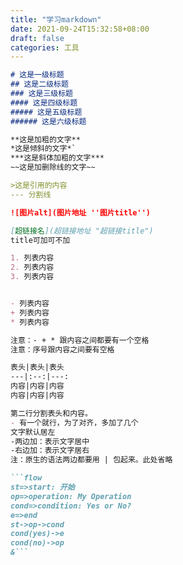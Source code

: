 ```yaml
---
title: "学习markdown"
date: 2021-09-24T15:32:58+08:00
draft: false
categories: 工具
---
```



```markdown
# 这是一级标题
## 这是二级标题
### 这是三级标题
#### 这是四级标题
##### 这是五级标题
###### 这是六级标题

**这是加粗的文字**
*这是倾斜的文字*`
***这是斜体加粗的文字***
~~这是加删除线的文字~~

>这是引用的内容
--- 分割线

![图片alt](图片地址 ''图片title'')

[超链接名](超链接地址 "超链接title")
title可加可不加

1. 列表内容
2. 列表内容
3. 列表内容


- 列表内容
+ 列表内容
* 列表内容

注意：- + * 跟内容之间都要有一个空格
注意：序号跟内容之间要有空格

表头|表头|表头
---|:--:|---:
内容|内容|内容
内容|内容|内容

第二行分割表头和内容。
- 有一个就行，为了对齐，多加了几个
文字默认居左
-两边加：表示文字居中
-右边加：表示文字居右
注：原生的语法两边都要用 | 包起来。此处省略

```flow
st=>start: 开始
op=>operation: My Operation
cond=>condition: Yes or No?
e=>end
st->op->cond
cond(yes)->e
cond(no)->op
&```
```